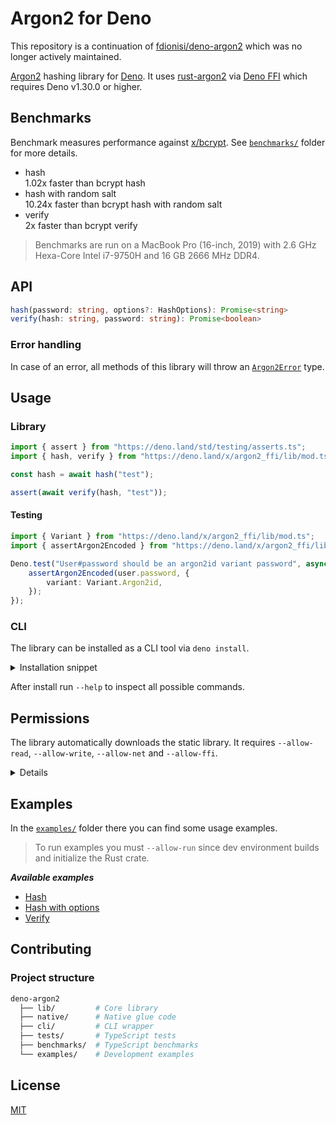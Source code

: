 # Argon2 for Deno

This repository is a continuation of
[fdionisi/deno-argon2](https://github.com/fdionisi/deno-argon2) which was no
longer actively maintained.

[Argon2](https://github.com/P-H-C/phc-winner-argon2) hashing library for
[Deno](https://deno.land). It uses
[rust-argon2](https://github.com/sru-systems/rust-argon2) via
[Deno FFI](https://deno.land/manual@v1.30.0/runtime/ffi_api) which requires Deno
v1.30.0 or higher.

## Benchmarks

Benchmark measures performance against [x/bcrypt](https://deno.land/x/bcrypt).
See [`benchmarks/`](benchmarks/) folder for more details.

- hash
  \
  1.02x faster than bcrypt hash
- hash with random salt
  \
  10.24x faster than bcrypt hash with random salt
- verify
  \
  2x faster than bcrypt verify

> Benchmarks are run on a MacBook Pro (16-inch, 2019) with 2.6 GHz Hexa-Core
> Intel i7-9750H and 16 GB 2666 MHz DDR4.

## API

```ts
hash(password: string, options?: HashOptions): Promise<string>
verify(hash: string, password: string): Promise<boolean>
```

### Error handling

In case of an error, all methods of this library will throw an
[`Argon2Error`](lib/error.ts) type.

## Usage

### Library

```ts
import { assert } from "https://deno.land/std/testing/asserts.ts";
import { hash, verify } from "https://deno.land/x/argon2_ffi/lib/mod.ts";

const hash = await hash("test");

assert(await verify(hash, "test"));
```

#### Testing

```ts
import { Variant } from "https://deno.land/x/argon2_ffi/lib/mod.ts";
import { assertArgon2Encoded } from "https://deno.land/x/argon2_ffi/lib/testing.ts";

Deno.test("User#password should be an argon2id variant password", async () => {
	assertArgon2Encoded(user.password, {
		variant: Variant.Argon2id,
	});
});
```

### CLI

The library can be installed as a CLI tool via `deno install`.

<details>

<summary>Installation snippet</summary>

    ```sh
    deno install \
      -A \
      --unstable \
      argon2 https://deno.land/x/argon2_ffi/cli/argon2.ts
    ```

</details>

After install run `--help` to inspect all possible commands.

## Permissions

The library automatically downloads the static library. It requires
`--allow-read`, `--allow-write`, `--allow-net` and `--allow-ffi`.

<details>

    ```sh
    deno \
      --allow-read \
      --allow-write \
      --allow-net \
      --allow-ffi \
      --unstable \
      lib/mod.ts
    ```

</details>

## Examples

In the [`examples/`](examples/) folder there you can find some usage examples.

> To run examples you must `--allow-run` since dev environment builds and
> initialize the Rust crate.

_**Available examples**_

- [Hash](examples/hash.ts)
- [Hash with options](examples/hash-with-options.ts)
- [Verify](examples/verify.ts)

## Contributing

### Project structure

```sh
deno-argon2
  ├── lib/         # Core library
  ├── native/      # Native glue code
  ├── cli/         # CLI wrapper
  ├── tests/       # TypeScript tests
  ├── benchmarks/  # TypeScript benchmarks
  └── examples/    # Development examples
```

## License

[MIT](LICENSE)
